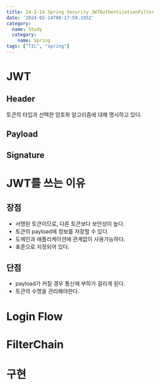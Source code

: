 ```yaml
---
title: 24-2-14 Spring Security JWTAuthenticationFilter
date: '2024-02-14T08:17:59.195Z'
category:
  name: Study
  category:
    name: Spring
tags: ["TIL", "spring"]
---
```


# JWT

## Header

토큰의 타입과 선택한 암호화 알고리즘에 대해 명시하고 있다.

## Payload



## Signature



# JWT를 쓰는 이유

## 장점 

- 서명된 토큰이므로, 다른 토큰보다 보안성이 높다. 
- 토큰의 payload에 정보를 저장할 수 있다.
- 도메인과 애플리케이션에 관계없이 사용가능하다.
- 표준으로 지정되어 있다.

## 단점

- payload가 커질 경우 통신에 부하가 걸리게 된다.
- 토큰의 수명을 관리해야한다.

# Login Flow



# FilterChain

# 구현

